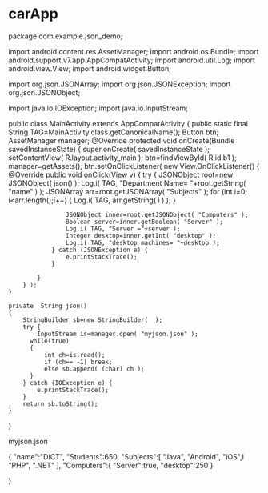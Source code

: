 # carApp


package com.example.json_demo;

import android.content.res.AssetManager;
import android.os.Bundle;
import android.support.v7.app.AppCompatActivity;
import android.util.Log;
import android.view.View;
import android.widget.Button;

import org.json.JSONArray;
import org.json.JSONException;
import org.json.JSONObject;

import java.io.IOException;
import java.io.InputStream;

public class MainActivity extends AppCompatActivity {
    public static  final String TAG=MainActivity.class.getCanonicalName();
    Button btn;
    AssetManager manager;
    @Override
    protected void onCreate(Bundle savedInstanceState) {
        super.onCreate( savedInstanceState );
        setContentView( R.layout.activity_main );
        btn=findViewById( R.id.b1 );
        manager=getAssets();
        btn.setOnClickListener( new View.OnClickListener() {
            @Override
            public void onClick(View v) {
                try {
                    JSONObject root=new JSONObject( json() );
                    Log.i( TAG, "Department Name= "+root.getString( "name" ) );
                    JSONArray arr=root.getJSONArray( "Subjects" );
                    for (int i=0; i<arr.length();i++)
                    {
                        Log.i( TAG, arr.getString( i ) );
                    }

                    JSONObject inner=root.getJSONObject( "Computers" );
                    Boolean server=inner.getBoolean( "Server" );
                    Log.i( TAG, "Server ="+server );
                    Integer desktop=inner.getInt( "desktop" );
                    Log.i( TAG, "desktop machines= "+desktop );
                } catch (JSONException e) {
                    e.printStackTrace();
                }

            }
        } );
    }

    private  String json()
    {
        StringBuilder sb=new StringBuilder(  );
        try {
            InputStream is=manager.open( "myjson.json" );
          while(true)
          {
              int ch=is.read();
              if (ch== -1) break;
              else sb.append( (char) ch );
          }
        } catch (IOException e) {
            e.printStackTrace();
        }
        return sb.toString();
    }
}



myjson.json


{
  "name":"DICT",
  "Students":650,
  "Subjects":[
    "Java",
    "Android",
    "iOS",l
    "PHP",
    ".NET"
  ],
  "Computers":{
    "Server":true,
    "desktop":250
  }


}

